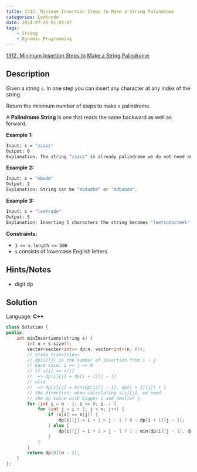 ```yaml
---
title: 1312. Minimum Insertion Steps to Make a String Palindrome
categories: Leetcode
date: 2024-07-26 01:03:07
tags:
    - String
    - Dynamic Programming
---
```


[1312. Minimum Insertion Steps to Make a String Palindrome](https://leetcode.com/problems/minimum-insertion-steps-to-make-a-string-palindrome/description/)

## Description

Given a string `s`. In one step you can insert any character at any index of the string.

Return the minimum number of steps to make `s` palindrome.

A <b>Palindrome String</b> is one that reads the same backward as well as forward.

**Example 1:**

```bash
Input: s = "zzazz"
Output: 0
Explanation: The string "zzazz" is already palindrome we do not need any insertions.
```

**Example 2:**

```bash
Input: s = "mbadm"
Output: 2
Explanation: String can be "mbdadbm" or "mdbabdm".
```

**Example 3:**

```bash
Input: s = "leetcode"
Output: 5
Explanation: Inserting 5 characters the string becomes "leetcodocteel".
```

**Constraints:**

- `1 <= s.length <= 500`
- `s` consists of lowercase English letters.

## Hints/Notes

- digit dp

## Solution

Language: **C++**

```C++
class Solution {
public:
    int minInsertions(string s) {
        int n = s.size();
        vector<vector<int>> dp(n, vector<int>(n, 0));
        // state transition:
        // dp[i][j] is the number of insertion from i ~ j
        // base case: i == j => 0
        // if s[i] == s[j]
        //  => dp[i][j] = dp[i + 1][j - 1]
        // else
        //  => dp[i][j] = min(dp[i][j - 1], dp[i + 1][j]) + 1
        // the direction: when calculating s[i][j], we need
        // the dp value with bigger i and smaller j
        for (int i = n - 1; i >= 0; i--) {
            for (int j = i + 1; j < n; j++) {
                if (s[i] == s[j]) {
                    dp[i][j] = i + 1 > j - 1 ? 0 : dp[i + 1][j - 1];
                } else {
                    dp[i][j] = i + 1 > j - 1 ? 1 : min(dp[i][j - 1], dp[i + 1][j]) + 1;
                }
            }
        }
        return dp[0][n - 1];
    }
};
```
